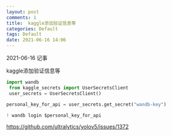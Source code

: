 ```yaml
---
layout: post
comments: 1
title:  kaggle添加验证信息等
categories: Default
tags: Default
date: 2021-06-16 14:06
---
```


 2021-06-16 记事

kaggle添加验证信息等

```python
import wandb
 from kaggle_secrets import UserSecretsClient
 user_secrets = UserSecretsClient() 

personal_key_for_api = user_secrets.get_secret("wandb-key")

! wandb login $personal_key_for_api

```

https://github.com/ultralytics/yolov5/issues/1372





